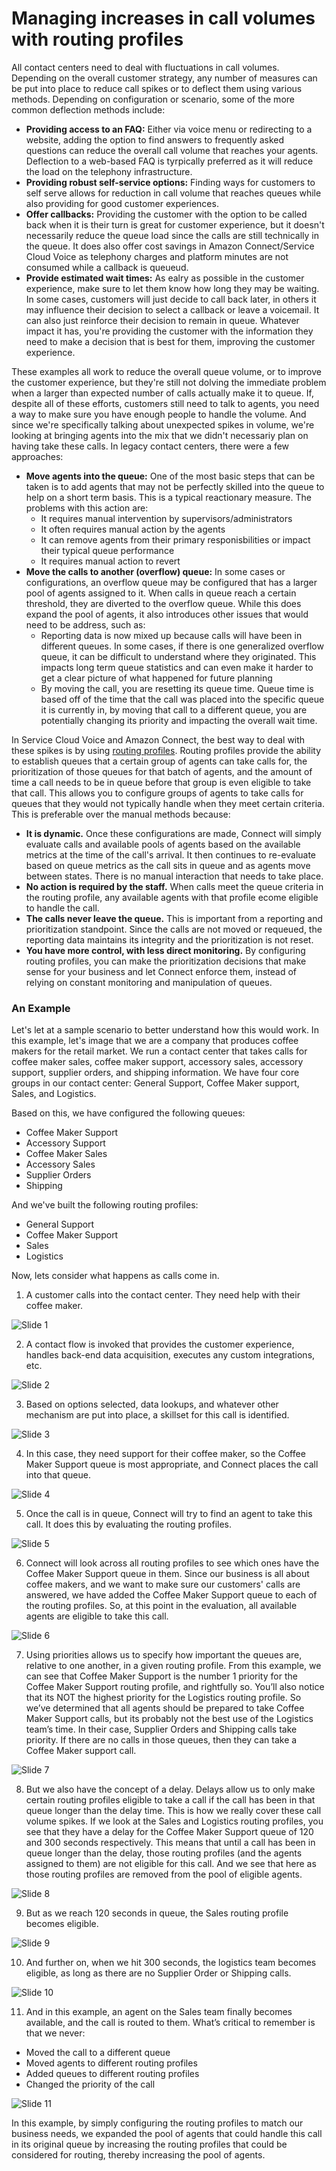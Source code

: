 # Managing increases in call volumes with routing profiles
All contact centers need to deal with fluctuations in call volumes. Depending on the overall customer strategy, any number of measures can be put into place to reduce call spikes or to deflect them using various methods. Depending on configuration or scenario, some of the more common deflection methods include:
* **Providing access to an FAQ:** Either via voice menu or redirecting to a website, adding the option to find answers to frequently asked questions can reduce the overall call volume that reaches your agents. Deflection to a web-based FAQ is tyrpically preferred as it will reduce the load on the telephony infrastructure. 
* **Providing robust self-service options:** Finding ways for customers to self serve allows for reduction in call volume that reaches queues while also providing for good customer experiences. 
* **Offer callbacks:** Providing the customer with the option to be called back when it is their turn is great for customer experience, but it doesn't necessarily reduce the queue load since the calls are still technically in the queue. It does also offer cost savings in Amazon Connect/Service Cloud Voice as telephony charges and platform minutes are not consumed while a callback is queueud.
* **Provide estimated wait times:** As ealry as possible in the customer experience, make sure to let them know how long they may be waiting. In some cases, customers will just decide to call back later, in others it may influence their decision to select a callback or leave a voicemail. It can also just reinforce their decision to remain in queue. Whatever impact it has, you're providing the customer with the information they need to make a decision that is best for them, improving the customer experience. 

These examples all work to reduce the overall queue volume, or to improve the customer experience, but they're still not dolving the immediate problem when a larger than expected number of calls actually make it to queue. If, despite all of these efforts, customers still need to talk to agents, you need a way to make sure you have enough people to handle the volume. And since we're specifically talking about unexpected spikes in volume, we're looking at bringing agents into the mix that we didn't necessariy plan on having take these calls. In legacy contact centers, there were a few approaches:
* **Move agents into the queue:** One of the most basic steps that can be taken is to add agents that may not be perfectly skilled into the queue to help on a short term basis. This is a typical reactionary measure. The problems with this action are:
  * It requires manual intervention by supervisors/administrators
  * It often requires manual action by the agents 
  * It can remove agents from their primary responisbilities or impact their typical queue performance
  * It requires manual action to revert
* **Move the calls to another (overflow) queue:** In some cases or configurations, an overflow queue may be configured that has a larger pool of agents assigned to it. When calls in queue reach a certain threshold, they are diverted to the overflow queue. While this does expand the pool of agents, it also introduces other issues that would need to be address, such as:
  * Reporting data is now mixed up because calls will have been in different queues. In some cases, if there is one generalized overflow queue, it can be difficult to understand where they originated. This impacts long term queue statistics and can even make it harder to get a clear picture of what happened for future planning
  * By moving the call, you are resetting its queue time.  Queue time is based off of the time that the call was placed into the specific queue it is currently in, by moving that call to a different queue, you are potentially changing its priority and impacting the overall wait time. 

In Service Cloud Voice and Amazon Connect, the best way to deal with these spikes is by using [routing profiles](https://docs.aws.amazon.com/connect/latest/adminguide/concepts-routing.html). Routing profiles provide the ability to establish queues that a certain group of agents can take calls for, the prioritization of those queues for that batch of agents, and the amount of time a call needs to be in queue before that group is even eligible to take that call. This allows you to configure groups of agents to take calls for queues that they would not typically handle when they meet certain criteria. This is preferable over the manual methods because:
* **It is dynamic.** Once these configurations are made, Connect will simply evaluate calls and available pools of agents based on the available metrics at the time of the call's arrival. It then continues to re-evaluate based on queue metrics as the call sits in queue and as agents move between states. There is no manual interaction that needs to take place.
* **No action is required by the staff.** When calls meet the queue criteria in the routing profile, any available agents with that profile ecome eligible to handle the call. 
* **The calls never leave the queue.** This is important from a reporting and prioritization standpoint. Since the calls are not moved or requeued, the reporting data maintains its integrity and the prioritization is not reset.
* **You have more control, with less direct monitoring.** By configuring routing profiles, you can make the prioritization decisions that make sense for your business and let Connect enforce them, instead of relying on constant monitoring and manipulation of queues. 

### An Example
Let's let at a sample scenario to better understand how this would work. In this example, let's image that we are a company that produces coffee makers for the retail market. We run a contact center that takes calls for coffee maker sales, coffee maker support, accessory sales, accessory support, supplier orders, and shipping information. We have four core groups in our contact center: General Support, Coffee Maker support, Sales, and Logistics. 

Based on this, we have configured the following queues:
* Coffee Maker Support
* Accessory Support
* Coffee Maker Sales
* Accessory Sales
* Supplier Orders
* Shipping

And we've built the following routing profiles:
* General Support
* Coffee Maker Support
* Sales
* Logistics

Now, lets consider what happens as calls come in. 

1. A customer calls into the contact center. They need help with their coffee maker.

![Slide 1](img/routing/01.png)

2. A contact flow is invoked that provides the customer experience, handles back-end data acquisition, executes any custom integrations, etc.

![Slide 2](img/routing/02.png)

3. Based on options selected, data lookups, and whatever other mechanism are put into place, a skillset for this call is identified. 

![Slide 3](img/routing/03.png)

4. In this case, they need support for their coffee maker, so the Coffee Maker Support queue is most appropriate, and Connect places the call into that queue.

![Slide 4](img/routing/04.png)
 
5. Once the call is in queue, Connect will try to find an agent to take this call. It does this by evaluating the routing profiles. 

![Slide 5](img/routing/05.png)
 
6. Connect will look across all routing profiles to see which ones have the Coffee Maker Support queue in them. Since our business is all about coffee makers, and we want to make sure our customers' calls are answered, we have added the Coffee Maker Support queue to each of the routing profiles. So, at this point in the evaluation, all available agents are eligible to take this call.

![Slide 6](img/routing/06.png)

7. Using priorities allows us to specify how important the queues are, relative to one another, in a given routing profile. From this example, we can see that Coffee Maker Support is the number 1 priority for the Coffee Maker Support routing profile, and rightfully so. You’ll also notice that its NOT the highest priority for the Logistics routing profile. So we’ve determined that all agents should be prepared to take Coffee Maker Support calls, but its probably not the best use of the Logistics team’s time. In their case, Supplier Orders and Shipping calls take priority. If there are no calls in those queues, then they can take a Coffee Maker support call.

![Slide 7](img/routing/07.png)

8. But we also have the concept of a delay. Delays allow us to only make certain routing profiles eligible to take a call if the call has been in that queue longer than the delay time. This is how we really cover these call volume spikes. If we look at the Sales and Logistics routing profiles, you see that they have a delay for the Coffee Maker Support queue of 120 and 300 seconds respectively. This means that until a call has been in queue longer than the delay, those routing profiles (and the agents assigned to them) are not eligible for this call. And we see that here as those routing profiles are removed from the pool of eligible agents.

![Slide 8](img/routing/08.png)

9. But as we reach 120 seconds in queue, the Sales routing profile becomes eligible. 

![Slide 9](img/routing/09.png)

10. And further on, when we hit 300 seconds, the logistics team becomes eligible, as long as there are no Supplier Order or Shipping calls.

![Slide 10](img/routing/10.png)

11. And in this example, an agent on the Sales team finally becomes available, and the call is routed to them. What’s critical to remember is that we never:
 - Moved the call to a different queue
 - Moved agents to different routing profiles
 - Added queues to different routing profiles
 - Changed the priority of the call

![Slide 11](img/routing/11.png)

In this example, by simply configuring the routing profiles to match our business needs, we expanded the pool of agents that could handle this call in its original queue by increasing the routing profiles that could be considered for routing, thereby increasing the pool of agents. 
